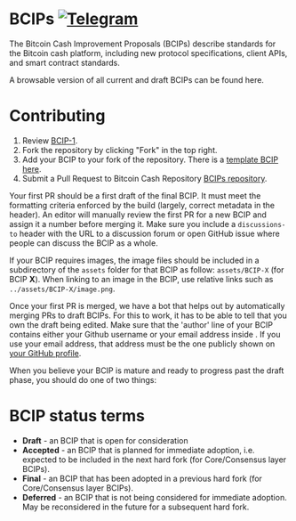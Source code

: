 # BCIPs [![Telegram](https://img.shields.io/badge/telegram-join%20us-blue.svg)](https://t.me/BitcoinCash123)
The Bitcoin Cash Improvement Proposals (BCIPs) describe standards for the Bitcoin cash platform, including new protocol specifications, client APIs, and smart contract standards.

A browsable version of all current and draft BCIPs can be found here.

# Contributing

 1. Review [BCIP-1](BCIPs/BCIP-1.md).
 2. Fork the repository by clicking "Fork" in the top right.
 3. Add your BCIP to your fork of the repository. There is a [template BCIP here](BCIP-X.md).
 4. Submit a Pull Request to Bitcoin Cash Repository [BCIPs repository](https://github.com/sriharikapu/BCIPs).

Your first PR should be a first draft of the final BCIP. It must meet the formatting criteria enforced by the build (largely, correct metadata in the header). An editor will manually review the first PR for a new BCIP and assign it a number before merging it. Make sure you include a `discussions-to` header with the URL to a discussion forum or open GitHub issue where people can discuss the BCIP as a whole.

If your BCIP requires images, the image files should be included in a subdirectory of the `assets` folder for that BCIP as follow: `assets/BCIP-X` (for BCIP **X**). When linking to an image in the BCIP, use relative links such as `../assets/BCIP-X/image.png`.

Once your first PR is merged, we have a bot that helps out by automatically merging PRs to draft BCIPs. For this to work, it has to be able to tell that you own the draft being edited. Make sure that the 'author' line of your BCIP contains either your Github username or your email address inside <triangular brackets>. If you use your email address, that address must be the one publicly shown on [your GitHub profile](https://github.com/settings/profile).

When you believe your BCIP is mature and ready to progress past the draft phase, you should do one of two things:


# BCIP status terms
* **Draft** - an BCIP that is open for consideration
* **Accepted** - an BCIP that is planned for immediate adoption, i.e. expected to be included in the next hard fork (for Core/Consensus layer BCIPs).
* **Final** - an BCIP that has been adopted in a previous hard fork (for Core/Consensus layer BCIPs).
* **Deferred** - an BCIP that is not being considered for immediate adoption. May be reconsidered in the future for a subsequent hard fork.


